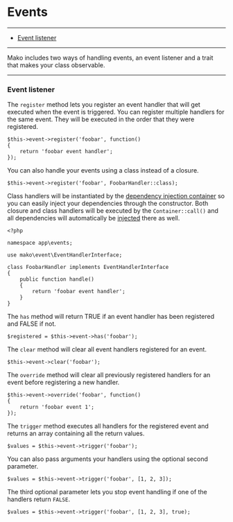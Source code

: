 # Events

--------------------------------------------------------

* [Event listener](#event_listener)

--------------------------------------------------------

Mako includes two ways of handling events, an event listener and a trait that makes your class observable.

--------------------------------------------------------

<a id="event_listener"></a>

### Event listener

The `register` method lets you register an event handler that will get executed when the event is triggered. You can register multiple handlers for the same event. They will be executed in the order that they were registered.

```
$this->event->register('foobar', function()
{
	return 'foobar event handler';
});
```

You can also handle your events using a class instead of a closure.

```
$this->event->register('foobar', FoobarHandler::class);
```

Class handlers will be instantiated by the [dependency injection container](:base_url:/docs/:version:/getting-started:dependency-injection) so you can easily inject your dependencies through the constructor. Both closure and class handlers will be executed by the `Container::call()` and all dependencies will automatically be [injected](:base_url:/docs/:version:/getting-started:dependency-injection) there as well.

```
<?php

namespace app\events;

use mako\event\EventHandlerInterface;

class FoobarHandler implements EventHandlerInterface
{
	public function handle()
	{
		return 'foobar event handler';
	}
}
```

The `has` method will return TRUE if an event handler has been registered and FALSE if not.

```
$registered = $this->event->has('foobar');
```

The `clear` method will clear all event handlers registered for an event.

```
$this->event->clear('foobar');
```

The `override` method will clear all previously registered handlers for an event before registering a new handler.

```
$this->event->override('foobar', function()
{
	return 'foobar event 1';
});
```

The `trigger` method executes all handlers for the registered event and returns an array containing all the return values.

```
$values = $this->event->trigger('foobar');
```

You can also pass arguments your handlers using the optional second parameter.

```
$values = $this->event->trigger('foobar', [1, 2, 3]);
```

The third optional parameter lets you stop event handling if one of the handlers return `FALSE`.

```
$values = $this->event->trigger('foobar', [1, 2, 3], true);
```
